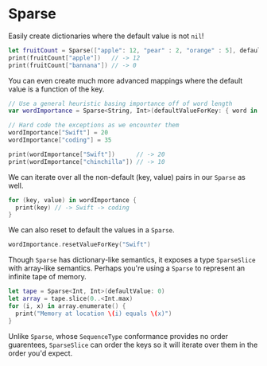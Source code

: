 # Sparse

Easily create dictionaries where the default value is not `nil`!
```swift
let fruitCount = Sparse(["apple": 12, "pear" : 2, "orange" : 5], defaultValue: 0)
print(fruitCount["apple"])   // -> 12
print(fruitCount["bannana"]) // -> 0
```

You can even create much more advanced mappings where the default value is a function of the key.
```swift
// Use a general heuristic basing importance off of word length
var wordImportance = Sparse<String, Int>(defaultValueForKey: { word in word.characters.count })

// Hard code the exceptions as we encounter them
wordImportance["Swift"] = 20
wordImportance["coding"] = 35

print(wordImportance["Swift"])      // -> 20
print(wordImportance["chinchilla"]) // -> 10
```

We can iterate over all the non-default (key, value) pairs in our `Sparse` as well.
```swift
for (key, value) in wordImportance {
  print(key) // -> Swift -> coding
}
```

We can also reset to default the values in a `Sparse`.
```swift
wordImportance.resetValueForKey("Swift")
```

Though `Sparse` has dictionary-like semantics, it exposes a type `SparseSlice` with array-like semantics. Perhaps you're using a `Sparse` to represent an infinite tape of memory.
```swift
let tape = Sparse<Int, Int>(defaultValue: 0)
let array = tape.slice(0..<Int.max)
for (i, x) in array.enumerate() {
  print("Memory at location \(i) equals \(x)")
}
```
Unlike `Sparse`, whose `SequenceType` conformance provides no order guarentees, `SparseSlice` can order the keys so it will iterate over them in the order you'd expect.
